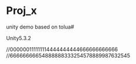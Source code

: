# Proj_x
unity demo based on tolua# 

Unity5.3.2

//000000111111114444444444666666666666
//66666666654888888333254578889987632545
